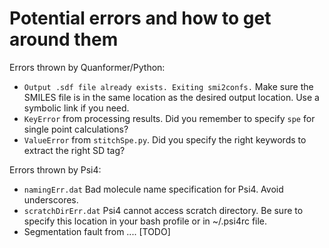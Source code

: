 
# Potential errors and how to get around them

Errors thrown by Quanformer/Python:
 * `Output .sdf file already exists. Exiting smi2confs.` Make sure the SMILES file is in the same location as the desired output location. Use a symbolic link if you need.
 * `KeyError` from processing results. Did you remember to specify `spe` for single point calculations?
 * `ValueError` from `stitchSpe.py`. Did you specify the right keywords to extract the right SD tag? 

Errors thrown by Psi4:
 * `namingErr.dat`          Bad molecule name specification for Psi4. Avoid underscores.
 * `scratchDirErr.dat`      Psi4 cannot access scratch directory. Be sure to specify this location in your bash profile or in ~/.psi4rc file.
 * Segmentation fault from .... [TODO]

